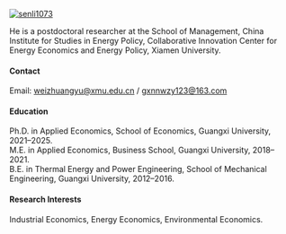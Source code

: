 

[![senli1073](https://img.shields.io/badge/senli1073-github-blue?logo=github)](https://github.com/senli1073)

He is a postdoctoral researcher at the School of Management, China Institute for Studies in Energy Policy, Collaborative Innovation Center for Energy Economics and Energy Policy, Xiamen University.

#### Contact

Email: weizhuangyu@xmu.edu.cn / gxnnwzy123@163.com

#### Education
Ph.D. in Applied Economics, School of Economics, Guangxi University, 2021–2025.\
M.E. in Applied Economics, Business School, Guangxi University, 2018–2021.\
B.E. in Thermal Energy and Power Engineering, School of Mechanical Engineering, Guangxi University, 2012–2016.

#### Research Interests
Industrial Economics, Energy Economics, Environmental Economics.

